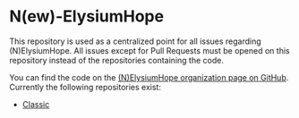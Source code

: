 # N(ew)-ElysiumHope

This repository is used as a centralized point for all issues regarding (N)ElysiumHope.
All issues except for Pull Requests must be opened on this repository instead of the repositories containing the code.

You can find the code on the [(N)ElysiumHope organization page on GitHub](https://github.com/nelysiumhope). Currently the following repositories exist:

* [Classic](https://github.com/nelysiumhope/server)
